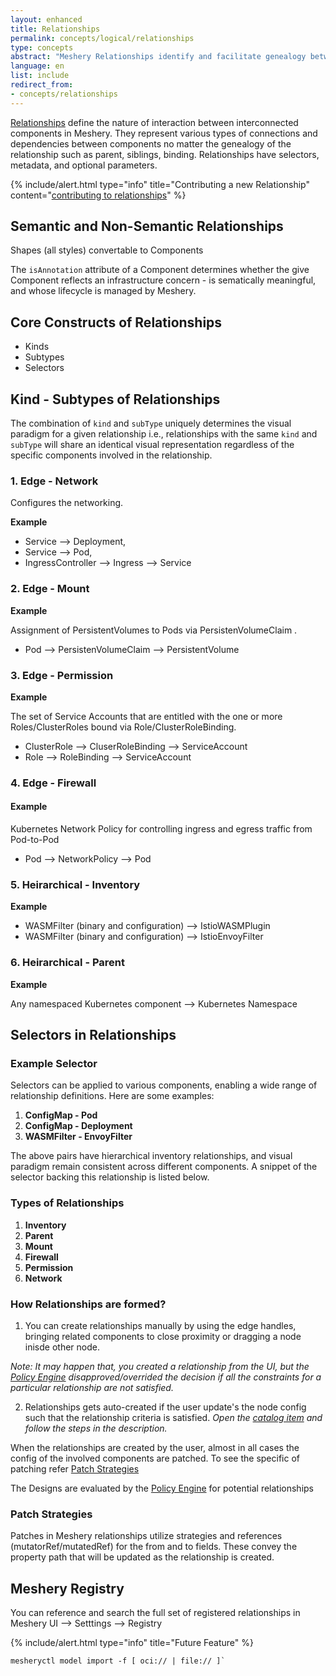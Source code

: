 ```yaml
---
layout: enhanced
title: Relationships
permalink: concepts/logical/relationships
type: concepts
abstract: "Meshery Relationships identify and facilitate genealogy between Components."
language: en
list: include
redirect_from:
- concepts/relationships
---
```


[Relationships](https://github.com/meshery/meshery/tree/master/server/meshmodel/relationships) define the nature of interaction between interconnected components in Meshery. They represent various types of connections and dependencies between components no matter the genealogy of the relationship such as parent, siblings, binding. Relationships have selectors, metadata, and optional parameters.

{% include/alert.html type="info" title="Contributing a new Relationship" content="<a href='https://docs.meshery.io/project/contributing/contributing-models#contribute-to-meshmodel-relationships'>contributing to relationships</a>" %}

## Semantic and Non-Semantic Relationships

Shapes (all styles) convertable to Components

The `isAnnotation` attribute of a Component determines whether the give Component reflects an infrastructure concern - is sematically meaningful, and whose lifecycle is managed by Meshery.

## Core Constructs of Relationships

- Kinds
- Subtypes
- Selectors

## Kind - Subtypes of Relationships
The combination of `kind` and `subType` uniquely determines the visual paradigm for a given relationship i.e., relationships with the same `kind` and `subType` will share an identical visual representation regardless of the specific components involved in the relationship.
### 1. Edge - Network
Configures the networking.

**Example**
- Service --> Deployment,
- Service --> Pod,
- IngressController --> Ingress --> Service

### 2. Edge - Mount
**Example**

Assignment of PersistentVolumes to Pods via PersistenVolumeClaim .

- Pod --> PersistenVolumeClaim --> PersistentVolume

### 3. Edge - Permission
**Example**

The set of Service Accounts that are entitled with the one or more Roles/ClusterRoles bound via Role/ClusterRoleBinding.

- ClusterRole --> CluserRoleBinding --> ServiceAccount
- Role --> RoleBinding --> ServiceAccount

### 4. Edge - Firewall

#### Example
Kubernetes Network Policy for controlling ingress and egress traffic from Pod-to-Pod

- Pod --> NetworkPolicy --> Pod

### 5. Heirarchical - Inventory

**Example**

- WASMFilter (binary and configuration) --> IstioWASMPlugin
- WASMFilter (binary and configuration) --> IstioEnvoyFilter

### 6. Heirarchical - Parent

**Example**

Any namespaced Kubernetes component --> Kubernetes Namespace

## Selectors in Relationships


### Example Selector

Selectors can be applied to various components, enabling a wide range of relationship definitions. Here are some examples:
1. **ConfigMap - Pod**
2. **ConfigMap - Deployment**
3. **WASMFilter - EnvoyFilter**

The above pairs have hierarchical inventory relationships, and visual paradigm remain consistent across different components.
A snippet of the selector backing this relationship is listed below.


 <!-- add images -->
### Types of Relationships
1. **Inventory** 
2. **Parent**
3. **Mount** 
4. **Firewall** 
5. **Permission**
6. **Network**

### How Relationships are formed?
1. You can create relationships manually by using the edge handles, bringing related components to close proximity or dragging a node inisde other node.

_Note: It may happen that, you created a relationship from the UI, but the [Policy Engine]({{site.baseurl}}/concepts/logical/policies) disapproved/overrided the decision if all the constraints for a particular relationship are not satisfied._

2. Relationships gets auto-created if the user update's the node config such that the relationship criteria is satisfied. _Open the [catalog item](https://playground.meshery.io/extension/meshmap?design=7dd39d30-7b14-4f9f-a66c-06ba3e5000fa) and follow the steps in the description._
<!--  Update the link with meshery.io/catalog item once site is loaded. -->

When the relationships are created by the user, almost in all cases the config of the involved components are patched. To see the specific of patching refer [Patch Strategies](#patch-strategies)

The Designs are evaluated by the [Policy Engine]({{site.baseurl}}/concepts/logical/policies) for potential relationships 
<!-- Explain how and what configs get patched when relationships are created -->
<!-- Explain real time evaluationof relationships on -->
<!-- 1. Import -->
<!-- 2. When compoennt config is update and it statisfied the condition for the relationship -->

### Patch Strategies

Patches in Meshery relationships utilize strategies and references (mutatorRef/mutatedRef) for the from and to fields. These convey the property path that will be updated as the relationship is created.

## Meshery Registry

You can reference and search the full set of registered relationships in Meshery UI --> Setttings --> Registry

{% include/alert.html type="info" title="Future Feature" %}

```
mesheryctl model import -f [ oci:// | file:// ]`
```


